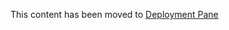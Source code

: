 This content has been moved to [Deployment Pane](https://learn.microsoft.com/en-us/azure/azure-resource-manager/bicep/visual-studio-code?tabs=azure-cli#deployment-pane)